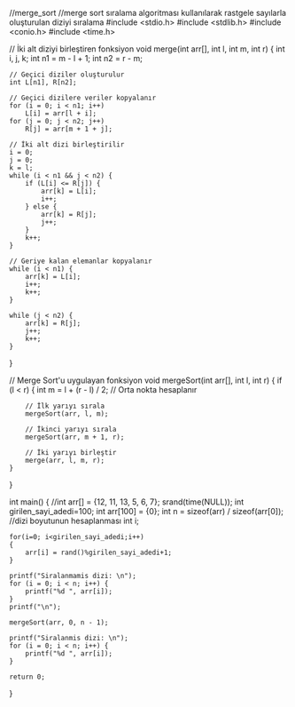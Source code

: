 //merge_sort
//merge sort sıralama algoritması kullanılarak rastgele sayılarla oluşturulan diziyi sıralama
#include <stdio.h>
#include <stdlib.h>
#include <conio.h>
#include <time.h>

// İki alt diziyi birleştiren fonksiyon
void merge(int arr[], int l, int m, int r) {
    int i, j, k;
    int n1 = m - l + 1;
    int n2 = r - m;

    // Geçici diziler oluşturulur
    int L[n1], R[n2];

    // Geçici dizilere veriler kopyalanır
    for (i = 0; i < n1; i++)
        L[i] = arr[l + i];
    for (j = 0; j < n2; j++)
        R[j] = arr[m + 1 + j];

    // İki alt dizi birleştirilir
    i = 0;
    j = 0;
    k = l;
    while (i < n1 && j < n2) {
        if (L[i] <= R[j]) {
            arr[k] = L[i];
            i++;
        } else {
            arr[k] = R[j];
            j++;
        }
        k++;
    }

    // Geriye kalan elemanlar kopyalanır
    while (i < n1) {
        arr[k] = L[i];
        i++;
        k++;
    }

    while (j < n2) {
        arr[k] = R[j];
        j++;
        k++;
    }
}

// Merge Sort'u uygulayan fonksiyon
void mergeSort(int arr[], int l, int r) {
    if (l < r) {
        int m = l + (r - l) / 2; // Orta nokta hesaplanır

        // İlk yarıyı sırala
        mergeSort(arr, l, m);

        // İkinci yarıyı sırala
        mergeSort(arr, m + 1, r);

        // İki yarıyı birleştir
        merge(arr, l, m, r);
    }
}

int main() {
    //int arr[] = {12, 11, 13, 5, 6, 7};
    srand(time(NULL));
	int girilen_sayi_adedi=100;
    int arr[100] = {0};
    int n = sizeof(arr) / sizeof(arr[0]); //dizi boyutunun hesaplanması
    int i;
    
    for(i=0; i<girilen_sayi_adedi;i++)
    {
    	arr[i] = rand()%girilen_sayi_adedi+1;
	}

    printf("Siralanmamis dizi: \n");
    for (i = 0; i < n; i++) {
        printf("%d ", arr[i]);
    }
    printf("\n");

    mergeSort(arr, 0, n - 1);

    printf("Siralanmis dizi: \n");
    for (i = 0; i < n; i++) {
        printf("%d ", arr[i]);
    }

    return 0;
}
